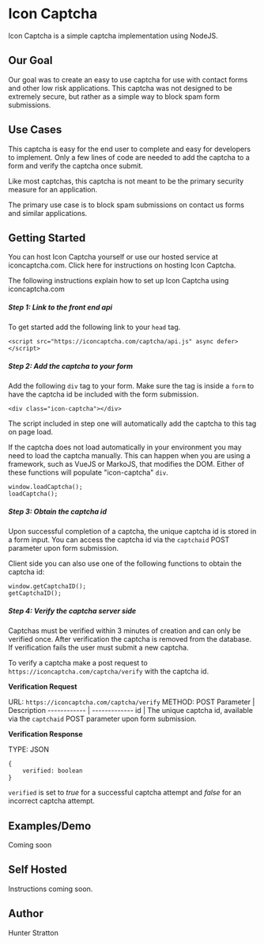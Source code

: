 # Icon Captcha
Icon Captcha is a simple captcha implementation using NodeJS. 

## Our Goal
Our goal was to create an easy to use captcha for use with contact forms and other low risk applications. 
This captcha was not designed to be extremely secure, but rather as a simple way to block spam form submissions.

## Use Cases
This captcha is easy for the end user to complete and easy for developers to implement. 
Only a few lines of code are needed to add the captcha to a form and verify the captcha once submit.

Like most captchas, this captcha is not meant to be the primary security measure for an application. 

The primary use case is to block spam submissions on contact us forms and similar applications.

## Getting Started
You can host Icon Captcha yourself or use our hosted service at iconcaptcha.com. Click here for instructions on hosting Icon Captcha.

The following instructions explain how to set up Icon Captcha using iconcaptcha.com

##### Step 1: Link to the front end api
To get started add the following link to your `head` tag.

```
<script src="https://iconcaptcha.com/captcha/api.js" async defer></script>
```

##### Step 2: Add the captcha to your form
Add the following `div` tag to your form. Make sure the tag is inside a `form` to have the captcha id be included with the form submission.

```
<div class="icon-captcha"></div>
```
The script included in step one will automatically add the captcha to this tag on page load.

If the captcha does not load automatically in your environment you may need to load the captcha manually. This can happen when you are using a framework, such as VueJS or MarkoJS, that modifies the DOM. Either of these functions will populate "icon-captcha" `div`.
```
window.loadCaptcha();
loadCaptcha();
```
##### Step 3: Obtain the captcha id
Upon successful completion of a captcha, the unique captcha id is stored in a form input. 
You can access the captcha id via the `captchaid` POST parameter upon form submission.

Client side you can also use one of the following functions to obtain the captcha id:
```
window.getCaptchaID();
getCaptchaID();
```

##### Step 4: Verify the captcha server side
Captchas must be verified within 3 minutes of creation and can only be verified once. After verification the captcha is removed from the database. If verification fails the user must submit a new captcha.

To verify a captcha make a post request to `https://iconcaptcha.com/captcha/verify` with the captcha id.

**Verification Request**

URL: `https://iconcaptcha.com/captcha/verify`
METHOD: POST
Parameter | Description
------------ | -------------
id | The unique captcha id, available via the `captchaid` POST parameter upon form submission. 

**Verification Response**

TYPE: JSON
```
{
    verified: boolean
}
```
`verified` is set to *true* for a successful captcha attempt and *false* for an incorrect captcha attempt.

## Examples/Demo
Coming soon

## Self Hosted
Instructions coming soon.


## Author
Hunter Stratton

